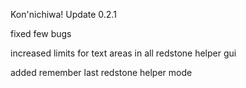 Kon'nichiwa! Update 0.2.1

<p>fixed few bugs</p>
<p>increased limits for text areas in all redstone helper gui</p>
<p>added remember last redstone helper mode</p>
